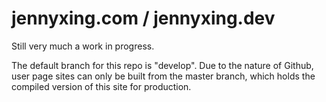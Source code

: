 # jennyxing.com / jennyxing.dev

Still very much a work in progress.

The default branch for this repo is "develop". Due to the nature of Github, user page sites can only be built from the master branch, which holds the compiled version of this site for production.

